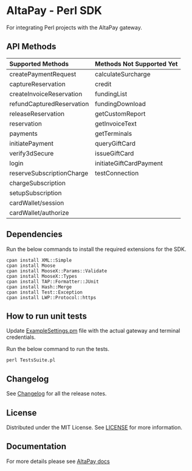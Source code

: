 # AltaPay - Perl SDK

For integrating Perl projects with the AltaPay gateway.

## API Methods

| Supported Methods         | Methods Not Supported Yet |
|:--------------------------|---------------------------|
| createPaymentRequest      | calculateSurcharge        |
| captureReservation        | credit                    |
| createInvoiceReservation  | fundingList               |
| refundCapturedReservation | fundingDownload           |
| releaseReservation        | getCustomReport           |
| reservation               | getInvoiceText            |
| payments                  | getTerminals              |
| initiatePayment           | queryGiftCard             |
| verify3dSecure            | issueGiftCard             |
| login                     | initiateGiftCardPayment   |
| reserveSubscriptionCharge | testConnection            |
| chargeSubscription        |                           |
| setupSubscription         |                           |
| cardWallet/session        |                           |
| cardWallet/authorize      |                           |

## Dependencies

Run the below commands to install the required extensions for the SDK.

    cpan install XML::Simple
    cpan install Moose
    cpan install MooseX::Params::Validate
    cpan install MooseX::Types
    cpan install TAP::Formatter::JUnit
    cpan install Hash::Merge
    cpan install Test::Exception
    cpan install LWP::Protocol::https


## How to run unit tests

Update [ExampleSettings.pm](ExampleSettings.pm) file with the actual gateway and terminal credentials.

Run the below command to run the tests.

    perl TestsSuite.pl

## Changelog

See [Changelog](CHANGELOG.md) for all the release notes.

## License

Distributed under the MIT License. See [LICENSE](LICENSE) for more information.

## Documentation

For more details please see [AltaPay docs](https://documentation.altapay.com/)
